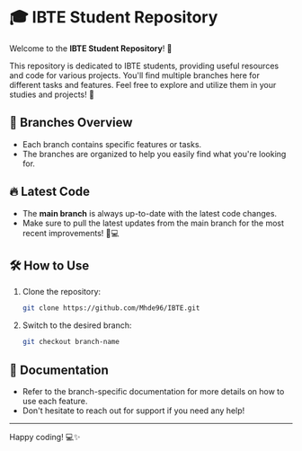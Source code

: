 
# 🎓 IBTE Student Repository

Welcome to the **IBTE Student Repository**! 🚀

This repository is dedicated to IBTE students, providing useful resources and code for various projects. You'll find multiple branches here for different tasks and features. Feel free to explore and utilize them in your studies and projects! 🌱

## 📂 Branches Overview
- Each branch contains specific features or tasks.
- The branches are organized to help you easily find what you're looking for.

## 🔥 Latest Code
- The **main branch** is always up-to-date with the latest code changes. 
- Make sure to pull the latest updates from the main branch for the most recent improvements! 🔄💻

## 🛠 How to Use
1. Clone the repository:  
   ```bash
   git clone https://github.com/Mhde96/IBTE.git
   ```
2. Switch to the desired branch:  
   ```bash
   git checkout branch-name
   ```


## 📖 Documentation
- Refer to the branch-specific documentation for more details on how to use each feature.
- Don't hesitate to reach out for support if you need any help!

---

Happy coding! 💻✨  
